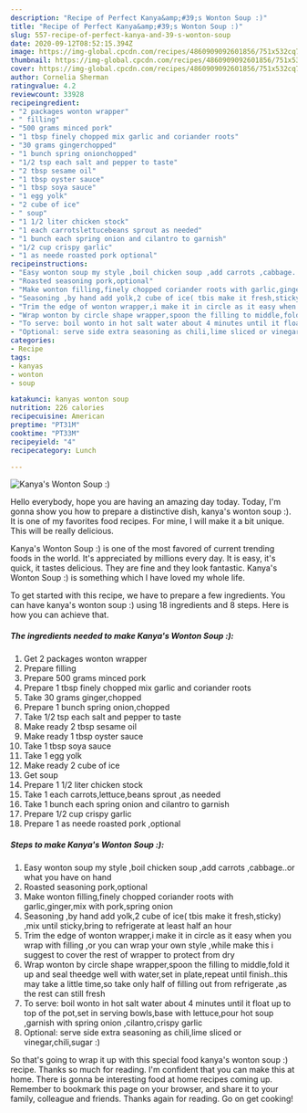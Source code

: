 ```yaml
---
description: "Recipe of Perfect Kanya&amp;#39;s Wonton Soup :)"
title: "Recipe of Perfect Kanya&amp;#39;s Wonton Soup :)"
slug: 557-recipe-of-perfect-kanya-and-39-s-wonton-soup
date: 2020-09-12T08:52:15.394Z
image: https://img-global.cpcdn.com/recipes/4860909092601856/751x532cq70/kanyas-wonton-soup-recipe-main-photo.jpg
thumbnail: https://img-global.cpcdn.com/recipes/4860909092601856/751x532cq70/kanyas-wonton-soup-recipe-main-photo.jpg
cover: https://img-global.cpcdn.com/recipes/4860909092601856/751x532cq70/kanyas-wonton-soup-recipe-main-photo.jpg
author: Cornelia Sherman
ratingvalue: 4.2
reviewcount: 33928
recipeingredient:
- "2 packages wonton wrapper"
- " filling"
- "500 grams minced pork"
- "1 tbsp finely chopped mix garlic and coriander roots"
- "30 grams gingerchopped"
- "1 bunch spring onionchopped"
- "1/2 tsp each salt and pepper to taste"
- "2 tbsp sesame oil"
- "1 tbsp oyster sauce"
- "1 tbsp soya sauce"
- "1 egg yolk"
- "2 cube of ice"
- " soup"
- "1 1/2 liter chicken stock"
- "1 each carrotslettucebeans sprout as needed"
- "1 bunch each spring onion and cilantro to garnish"
- "1/2 cup crispy garlic"
- "1 as neede roasted pork optional"
recipeinstructions:
- "Easy wonton soup my style ,boil chicken soup ,add carrots ,cabbage..or what you have on hand"
- "Roasted seasoning pork,optional"
- "Make wonton filling,finely chopped coriander roots with garlic,ginger,mix with pork,spring onion"
- "Seasoning ,by hand add yolk,2 cube of ice( tbis make it fresh,sticky) ,mix until sticky,bring to refrigerate at least half an hour"
- "Trim the edge of wonton wrapper,i make it in circle as it easy when you wrap with filling ,or you can wrap your own style ,while make this i suggest to cover the rest of wrapper to protect from dry"
- "Wrap wonton by circle shape wrapper,spoon the filling to middle,fold it up and seal theedge well with water,set in plate,repeat until finish..this may take a little time,so take only half of filling out from refrigerate ,as the rest can still fresh"
- "To serve: boil wonto in hot salt water about 4 minutes until it float up to top of the pot,set in serving bowls,base with lettuce,pour hot soup ,garnish with spring onion ,cilantro,crispy garlic"
- "Optional: serve side extra seasoning as chili,lime sliced or vinegar,chili,sugar :)"
categories:
- Recipe
tags:
- kanyas
- wonton
- soup

katakunci: kanyas wonton soup 
nutrition: 226 calories
recipecuisine: American
preptime: "PT31M"
cooktime: "PT33M"
recipeyield: "4"
recipecategory: Lunch

---
```



![Kanya&#39;s Wonton Soup :)](https://img-global.cpcdn.com/recipes/4860909092601856/751x532cq70/kanyas-wonton-soup-recipe-main-photo.jpg)

Hello everybody, hope you are having an amazing day today. Today, I'm gonna show you how to prepare a distinctive dish, kanya&#39;s wonton soup :). It is one of my favorites food recipes. For mine, I will make it a bit unique. This will be really delicious.



Kanya&#39;s Wonton Soup :) is one of the most favored of current trending foods in the world. It's appreciated by millions every day. It is easy, it's quick, it tastes delicious. They are fine and they look fantastic. Kanya&#39;s Wonton Soup :) is something which I have loved my whole life.


To get started with this recipe, we have to prepare a few ingredients. You can have kanya&#39;s wonton soup :) using 18 ingredients and 8 steps. Here is how you can achieve that.

<!--inarticleads1-->

##### The ingredients needed to make Kanya&#39;s Wonton Soup :):

1. Get 2 packages wonton wrapper
1. Prepare  filling
1. Prepare 500 grams minced pork
1. Prepare 1 tbsp finely chopped mix garlic and coriander roots
1. Take 30 grams ginger,chopped
1. Prepare 1 bunch spring onion,chopped
1. Take 1/2 tsp each salt and pepper to taste
1. Make ready 2 tbsp sesame oil
1. Make ready 1 tbsp oyster sauce
1. Take 1 tbsp soya sauce
1. Take 1 egg yolk
1. Make ready 2 cube of ice
1. Get  soup
1. Prepare 1 1/2 liter chicken stock
1. Take 1 each carrots,lettuce,beans sprout ,as needed
1. Take 1 bunch each spring onion and cilantro to garnish
1. Prepare 1/2 cup crispy garlic
1. Prepare 1 as neede roasted pork ,optional




<!--inarticleads2-->

##### Steps to make Kanya&#39;s Wonton Soup :):

1. Easy wonton soup my style ,boil chicken soup ,add carrots ,cabbage..or what you have on hand
1. Roasted seasoning pork,optional
1. Make wonton filling,finely chopped coriander roots with garlic,ginger,mix with pork,spring onion
1. Seasoning ,by hand add yolk,2 cube of ice( tbis make it fresh,sticky) ,mix until sticky,bring to refrigerate at least half an hour
1. Trim the edge of wonton wrapper,i make it in circle as it easy when you wrap with filling ,or you can wrap your own style ,while make this i suggest to cover the rest of wrapper to protect from dry
1. Wrap wonton by circle shape wrapper,spoon the filling to middle,fold it up and seal theedge well with water,set in plate,repeat until finish..this may take a little time,so take only half of filling out from refrigerate ,as the rest can still fresh
1. To serve: boil wonto in hot salt water about 4 minutes until it float up to top of the pot,set in serving bowls,base with lettuce,pour hot soup ,garnish with spring onion ,cilantro,crispy garlic
1. Optional: serve side extra seasoning as chili,lime sliced or vinegar,chili,sugar :)




So that's going to wrap it up with this special food kanya&#39;s wonton soup :) recipe. Thanks so much for reading. I'm confident that you can make this at home. There is gonna be interesting food at home recipes coming up. Remember to bookmark this page on your browser, and share it to your family, colleague and friends. Thanks again for reading. Go on get cooking!
